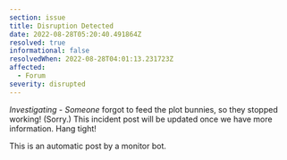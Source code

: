 ```yaml
---
section: issue
title: Disruption Detected
date: 2022-08-28T05:20:40.491864Z
resolved: true
informational: false
resolvedWhen: 2022-08-28T04:01:13.231723Z
affected:
  - Forum
severity: disrupted
---
```

*Investigating* - _Someone_ forgot to feed the plot bunnies, so they stopped working! (Sorry.) This incident post will be updated once we have more information. Hang tight!

This is an automatic post by a monitor bot.
        